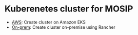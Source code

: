 # Kuberenetes cluster for MOSIP

* [AWS](aws/README.md):  Create cluster on Amazon EKS
* [On-prem](on-prem/README.md): Create cluster on-premise using Rancher
